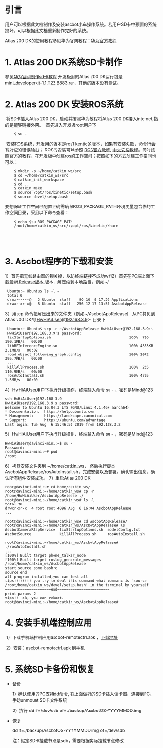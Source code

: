 # 引言

用户可以根据此文档制作及安装ascbot小车操作系统。若用户SD卡中预置的系统损坏，可以根据此文档重新制作完好的系统。

Atlas 200 DK的使用教程参见华为官网教程：[华为官方教程](https://ascend.huawei.com/doc/Atlas200DK/1.3.0.0/zh/overview)



# 1. Atlas 200 DK系统SD卡制作

参见[华为官网制作sd卡教程](https://ascend.huawei.com/doc/atlas200dk/1.3.0.0/zh/zh-cn_topic_0195268775.html) 
开发板用的Atlas 200 DK运行包是mini_developerkit-1.1.T22.B883.rar，其他的版本没有测试。


# 2. Atlas 200 DK 安装ROS系统

​       将SD卡插入Atlas 200 DK，启动并按照华为教程将Atlas 200 DK接入internet,指的是能够链接外网。
​       首先进入开发板root用户下

        $ su -
      
​       安装ROS系统，开发用的版本是ros1 kentic的版本，如果有安装失败，命令行会有对应的错误输出；
​       ROS的安装可以参照 [ROS官方教程](http://wiki.ros.org/kinetic/Installation/Ubuntu), [中文安装教程](https://www.ncnynl.com/archives/201801/2273.html)。
​       同时按照官方的教程，在开发板中创建ros的工作空间；按照如下的方式创建工作空间也可以：
​       


        $ mkdir -p ~/home/catkin_ws/src
        $ cd ~/home/catkin_ws/src
        $ catkin_init_workspace
        $ cd ..
        $ catkin_make
        $ source /opt/ros/kinetic/setup.bash
        $ source devel/setup.bash

  要想保证工作空间已配置正确需确保ROS_PACKAGE_PATH环境变量包含你的工作空间目录，采用以下命令查看：

        $ echo $su ROS_PACKAGE_PATH
        /root/home/catkin_ws/src/:/opt/ros/kinetic/share


​        
​       



# 3. Ascbot程序的下载和安装
1）首先把无线路由器的锁关掉，以防终端链接不成功wifi
​2）首先在PC端上面下载最新[ Release版本 ](https://thundercomm.s3.ap-northeast-1.amazonaws.com/public/Ascbot/AscbotAppRelease.zip) 版本，解压缩到本地路径，例如~/

     Ubuntu:~ Ubuntu$ ls -l ~
     total 0
     drwx------@   3 Ubuntu  staff    96 10  8 17:57 Applications
     drwxr-xr-x@   8 Ubuntu  staff   256 12 17 13:50 AscbotAppRelease

3）用scp 命令把解压出来的文件夹（例如~/AscbotAppRelease） 从PC拷贝到Atlas 200 DK的 HwHiAiUser@192.168.3.9:~ 目录下
    
     Ubuntu:~ Ubuntu$ scp -r ~/AscbotAppRelease HwHiAiUser@192.168.3.9:~
     HwHiAiUser@192.168.3.9's password: 
     fixStartupOptions.sh                                    100%  726   190.1KB/s   00:00    
     libRFInferenceEngine.so                                 100% 4363KB   2.1MB/s   00:02    
     road_object_following_graph.config                      100% 2072   395.7KB/s   00:00 
     ...
     killAllProcess.sh                                       100%  235   110.9KB/s   00:00    
     rosAutoInstall.sh                                       100% 4705     1.5MB/s   00:00    

4）HwHiAiUser用户下执行升级操作，终端输入命令 su - ，密码是Mind@123

    ssh HwHiAiUser@192.168.3.9
    HwHiAiUser@192.168.3.9's password: 
    Welcome to Ubuntu 16.04.3 LTS (GNU/Linux 4.1.46+ aarch64)
    * Documentation:  https://help.ubuntu.com
    * Management:     https://landscape.canonical.com
    * Support:        https://ubuntu.com/advantage
    Last login: Tue Aug  6 15:46:51 2019 from 192.168.3.2

5）HwHiAiUser用户下执行升级操作，终端输入命令 su - ，密码是Mind@123


    HwHiAiUser@davinci-mini:~$ su -
    Password: 
    root@davinci-mini:~# pwd
    /root

6）拷贝安装文件夹到 ~/home/catkin_ws， 然后执行脚本  AscbotAppRelease/rosAutoInstall.sh，完成安装以及部署。确认输出信息，确认所有组件安装成功。
7）重启Atlas 200 DK.

    root@davinci-mini:~# cd home/catkin_ws/
    root@davinci-mini:~/home/catkin_ws# cp -r /home/HwHiAiUser/AscbotAppRelease ./
    root@davinci-mini:~/home/catkin_ws# ls -l
    total 20
    drwxr-xr-x  4 root root 4096 Aug  6 16:04 AscbotAppRelease
    ...
    
    root@davinci-mini:~/home/catkin_ws# cd AscbotAppRelease/
    root@davinci-mini:~/home/catkin_ws/AscbotAppRelease# ls
    AscbotCameraRtspService  fixStartupOptions.sh  modelConfig.txt
    AscbotSource             killAllProcess.sh     rosAutoInstall.sh
    
    root@davinci-mini:~/home/catkin_ws/AscbotAppRelease# ./rosAutoInstall.sh 
    ...
    [100%] Built target phone_talker_node
    [100%] Built target roslog_generate_messages
    /root/home/catkin_ws/AscbotAppRelease
    start source some bashrc
    source end
    all program installed,you can test all
    tips!!!!!!!! you try to deal this command what commanc is 'source /root/home/catkin_ws/devel/setup.bash' in the terminal by yourself
    =====================end========================
    print params 2
    tips!!  ok, you can reboot.
    root@davinci-mini:~/home/catkin_ws/AscbotAppRelease# 


 


# 4. 安装手机端控制应用
​        1）下载手机端控制应用ascbot-remotectrl.apk ，[下载地址](https://thundercomm.s3.ap-northeast-1.amazonaws.com/public/Ascbot/ascbot-remotectrlv1.0.apk)

​        2）安装：ascbot-remotectrl.apk 到手机



# 5. 系统SD卡备份和恢复

- 备份

  1）确认使用的PC支持dd命令, 将上面做好的SD卡插入读卡器，连接到PC，手动unmount SD卡文件系统

  2）执行 dd if=/dev/sdb  of=./backup/AscbotOS-YYYYMMDD.img

- 恢复

  dd if=./backup/AscbotOS-YYYYMMDD.img of=/dev/sdb

  注：假定SD卡挂载节点是sdb，需要根据实际挂载节点修改

  
